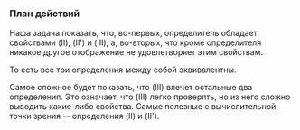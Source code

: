 ### План действий

Наша задача показать, что, во-первых, определитель обладает свойствами  (II), (II') и (III), а, во-вторых, что кроме определителя никакое другое отображение не удовлетворяет этим свойствам. 

То есть все три определения между собой эквивалентны.

Самое сложное будет показать, что (III) влечет остальные два определения.
Это означает, что (III) легко проверять, но из него сложно выводить какие-либо свойства.
Самые полезные с вычислительной точки зрения -- определения (II) и (II').